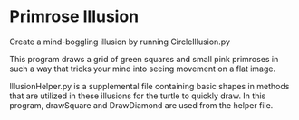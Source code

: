 # Primrose Illusion
Create a mind-boggling illusion by running CircleIllusion.py

This program draws a grid of green squares and small pink primroses 
in such a way that tricks your mind into seeing movement on a flat image.

IllusionHelper.py is a supplemental file containing basic shapes in methods 
that are utilized in these illusions for the turtle to quickly draw.
In this program, drawSquare and DrawDiamond are used from the helper file. 
